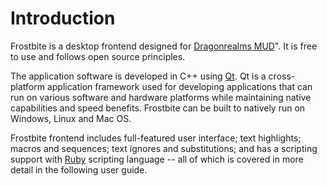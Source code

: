 # Introduction

Frostbite is a desktop frontend designed for [Dragonrealms MUD](http://www.play.net/dr/)".
It is free to use and follows open source principles.

The application software is developed in C++ using [Qt](https://www.qt.io/).
Qt is a cross-platform application framework used for developing applications that can
run on various software and hardware platforms while maintaining native capabilities and
speed benefits.
Frostbite can be built to natively run on Windows, Linux and Mac OS.

Frostbite frontend includes full-featured user interface; text highlights; macros and sequences;
text ignores and substitutions; and has a scripting support with
[Ruby](http://www.ruby-lang.org/en/) scripting language -- all of which is covered
in more detail in the following user guide.
